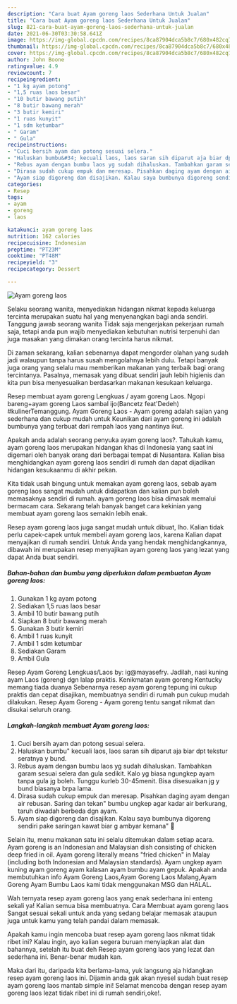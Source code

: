```yaml
---
description: "Cara buat Ayam goreng laos Sederhana Untuk Jualan"
title: "Cara buat Ayam goreng laos Sederhana Untuk Jualan"
slug: 821-cara-buat-ayam-goreng-laos-sederhana-untuk-jualan
date: 2021-06-30T03:30:58.641Z
image: https://img-global.cpcdn.com/recipes/8ca87904dca5b8c7/680x482cq70/ayam-goreng-laos-foto-resep-utama.jpg
thumbnail: https://img-global.cpcdn.com/recipes/8ca87904dca5b8c7/680x482cq70/ayam-goreng-laos-foto-resep-utama.jpg
cover: https://img-global.cpcdn.com/recipes/8ca87904dca5b8c7/680x482cq70/ayam-goreng-laos-foto-resep-utama.jpg
author: John Boone
ratingvalue: 4.9
reviewcount: 7
recipeingredient:
- "1 kg ayam potong"
- "1,5 ruas laos besar"
- "10 butir bawang putih"
- "8 butir bawang merah"
- "3 butir kemiri"
- "1 ruas kunyit"
- "1 sdm ketumbar"
- " Garam"
- " Gula"
recipeinstructions:
- "Cuci bersih ayam dan potong sesuai selera."
- "Haluskan bumbu&#34; kecuali laos, laos saran sih diparut aja biar dpt tekstur seratnya y bund."
- "Rebus ayam dengan bumbu laos yg sudah dihaluskan. Tambahkan garam sesuai selera dan gula sedikit. Kalo yg biasa ngungkep ayam tanpa gula jg boleh. Tunggu kurleb 30-45menit. Bisa disesuaikan jg y bund biasanya brpa lama."
- "Dirasa sudah cukup empuk dan meresap. Pisahkan daging ayam dengan air rebusan. Saring dan tekan&#34; bumbu ungkep agar kadar air berkurang, taruh diwadah berbeda dgn ayam."
- "Ayam siap digoreng dan disajikan. Kalau saya bumbunya digoreng sendiri pake saringan kawat biar g ambyar kemana&#34; 😬"
categories:
- Resep
tags:
- ayam
- goreng
- laos

katakunci: ayam goreng laos 
nutrition: 162 calories
recipecuisine: Indonesian
preptime: "PT23M"
cooktime: "PT48M"
recipeyield: "3"
recipecategory: Dessert

---
```



![Ayam goreng laos](https://img-global.cpcdn.com/recipes/8ca87904dca5b8c7/680x482cq70/ayam-goreng-laos-foto-resep-utama.jpg)

Selaku seorang wanita, menyediakan hidangan nikmat kepada keluarga tercinta merupakan suatu hal yang menyenangkan bagi anda sendiri. Tanggung jawab seorang  wanita Tidak saja mengerjakan pekerjaan rumah saja, tetapi anda pun wajib menyediakan kebutuhan nutrisi terpenuhi dan juga masakan yang dimakan orang tercinta harus nikmat.

Di zaman  sekarang, kalian sebenarnya dapat mengorder olahan yang sudah jadi walaupun tanpa harus susah mengolahnya lebih dulu. Tetapi banyak juga orang yang selalu mau memberikan makanan yang terbaik bagi orang tercintanya. Pasalnya, memasak yang dibuat sendiri jauh lebih higienis dan kita pun bisa menyesuaikan berdasarkan makanan kesukaan keluarga. 

Resep membuat ayam goreng Lengkuas / ayam goreng Laos. Ngopi bareng+ayam goreng Laos sambal ijo(Bancetz feat&#39;Dedeh) #kulinerTemanggung. Ayam Goreng Laos - Ayam goreng adalah sajian yang sederhana dan cukup mudah untuk Keunikan dari ayam goreng ini adalah bumbunya yang terbuat dari rempah laos yang nantinya ikut.

Apakah anda adalah seorang penyuka ayam goreng laos?. Tahukah kamu, ayam goreng laos merupakan hidangan khas di Indonesia yang saat ini digemari oleh banyak orang dari berbagai tempat di Nusantara. Kalian bisa menghidangkan ayam goreng laos sendiri di rumah dan dapat dijadikan hidangan kesukaanmu di akhir pekan.

Kita tidak usah bingung untuk memakan ayam goreng laos, sebab ayam goreng laos sangat mudah untuk didapatkan dan kalian pun boleh memasaknya sendiri di rumah. ayam goreng laos bisa dimasak memalui bermacam cara. Sekarang telah banyak banget cara kekinian yang membuat ayam goreng laos semakin lebih enak.

Resep ayam goreng laos juga sangat mudah untuk dibuat, lho. Kalian tidak perlu capek-capek untuk membeli ayam goreng laos, karena Kalian dapat menyajikan di rumah sendiri. Untuk Anda yang hendak menghidangkannya, dibawah ini merupakan resep menyajikan ayam goreng laos yang lezat yang dapat Anda buat sendiri.

<!--inarticleads1-->

##### Bahan-bahan dan bumbu yang diperlukan dalam pembuatan Ayam goreng laos:

1. Gunakan 1 kg ayam potong
1. Sediakan 1,5 ruas laos besar
1. Ambil 10 butir bawang putih
1. Siapkan 8 butir bawang merah
1. Gunakan 3 butir kemiri
1. Ambil 1 ruas kunyit
1. Ambil 1 sdm ketumbar
1. Sediakan  Garam
1. Ambil  Gula


Resep Ayam Goreng Lengkuas/Laos by: ig@mayasefry. Jadilah, nasi kuning ayam Laos (goreng) dgn lalap praktis. Kenikmatan ayam goreng Kentucky memang tiada duanya Sebenarnya resep ayam goreng tepung ini cukup praktis dan cepat disajikan, membuatnya sendiri di rumah pun cukup mudah dilakukan. Resep Ayam Goreng - Ayam goreng tentu sangat nikmat dan disukai seluruh orang. 

<!--inarticleads2-->

##### Langkah-langkah membuat Ayam goreng laos:

1. Cuci bersih ayam dan potong sesuai selera.
1. Haluskan bumbu&#34; kecuali laos, laos saran sih diparut aja biar dpt tekstur seratnya y bund.
1. Rebus ayam dengan bumbu laos yg sudah dihaluskan. Tambahkan garam sesuai selera dan gula sedikit. Kalo yg biasa ngungkep ayam tanpa gula jg boleh. Tunggu kurleb 30-45menit. Bisa disesuaikan jg y bund biasanya brpa lama.
1. Dirasa sudah cukup empuk dan meresap. Pisahkan daging ayam dengan air rebusan. Saring dan tekan&#34; bumbu ungkep agar kadar air berkurang, taruh diwadah berbeda dgn ayam.
1. Ayam siap digoreng dan disajikan. Kalau saya bumbunya digoreng sendiri pake saringan kawat biar g ambyar kemana&#34; 😬


Selain itu, menu makanan satu ini selalu ditemukan dalam setiap acara. Ayam goreng is an Indonesian and Malaysian dish consisting of chicken deep fried in oil. Ayam goreng literally means &#34;fried chicken&#34; in Malay (including both Indonesian and Malaysian standards). Ayam ungkep ayam kuning ayam goreng ayam kalasan ayam bumbu ayam gepuk. Apakah anda membutuhkan info Ayam Goreng Laos,Ayam Goreng Laos Malang,Ayam Goreng Ayam Bumbu Laos kami tidak menggunakan MSG dan HALAL. 

Wah ternyata resep ayam goreng laos yang enak sederhana ini enteng sekali ya! Kalian semua bisa membuatnya. Cara Membuat ayam goreng laos Sangat sesuai sekali untuk anda yang sedang belajar memasak ataupun juga untuk kamu yang telah pandai dalam memasak.

Apakah kamu ingin mencoba buat resep ayam goreng laos nikmat tidak ribet ini? Kalau ingin, ayo kalian segera buruan menyiapkan alat dan bahannya, setelah itu buat deh Resep ayam goreng laos yang lezat dan sederhana ini. Benar-benar mudah kan. 

Maka dari itu, daripada kita berlama-lama, yuk langsung aja hidangkan resep ayam goreng laos ini. Dijamin anda gak akan nyesel sudah buat resep ayam goreng laos mantab simple ini! Selamat mencoba dengan resep ayam goreng laos lezat tidak ribet ini di rumah sendiri,oke!.

